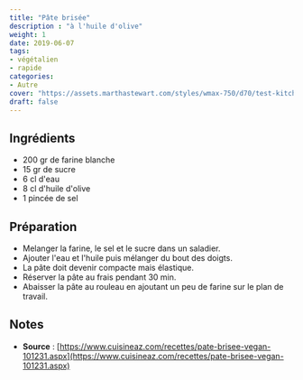 ```yaml
---
title: "Pâte brisée"
description : "à l'huile d'olive"
weight: 1
date: 2019-06-07
tags:
- végétalien
- rapide
categories:
- Autre
cover: "https://assets.marthastewart.com/styles/wmax-750/d70/test-kitchens-favorite-pate-brisee-cmr7002761-juliagartland-0655-horiz/test-kitchens-favorite-pate-brisee-cmr7002761-juliagartland-0655-horiz.jpg?itok=LZivOj6K"
draft: false
---
```


## Ingrédients

* 200 gr de farine blanche
* 15 gr de sucre
* 6 cl d'eau
* 8 cl d'huile d'olive
* 1 pincée de sel

## Préparation

* Melanger la farine, le sel et le sucre dans un saladier.
* Ajouter l'eau et l'huile puis mélanger du bout des doigts.
* La pâte doit devenir compacte mais élastique.
* Réserver la pâte au frais pendant 30 min.
* Abaisser la pâte au rouleau en ajoutant un peu de farine sur le plan de travail.

## Notes

* **Source** : [https://www.cuisineaz.com/recettes/pate-brisee-vegan-101231.aspx](https://www.cuisineaz.com/recettes/pate-brisee-vegan-101231.aspx)
